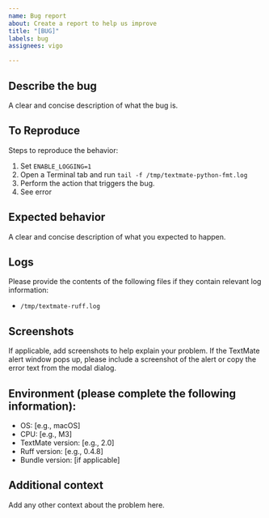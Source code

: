 ```yaml
---
name: Bug report
about: Create a report to help us improve
title: "[BUG]"
labels: bug
assignees: vigo

---
```


## Describe the bug

A clear and concise description of what the bug is.

## To Reproduce

Steps to reproduce the behavior:

1. Set `ENABLE_LOGGING=1`
2. Open a Terminal tab and run `tail -f /tmp/textmate-python-fmt.log`
3. Perform the action that triggers the bug.
4. See error

## Expected behavior

A clear and concise description of what you expected to happen.

## Logs

Please provide the contents of the following files if they contain relevant
log information:

- `/tmp/textmate-ruff.log`

## Screenshots

If applicable, add screenshots to help explain your problem. If the TextMate
alert window pops up, please include a screenshot of the alert or copy the
error text from the modal dialog.

## Environment (please complete the following information):

- OS: [e.g., macOS]
- CPU: [e.g., M3]
- TextMate version: [e.g., 2.0]
- Ruff version: [e.g., 0.4.8]
- Bundle version: [if applicable]

## Additional context

Add any other context about the problem here.
